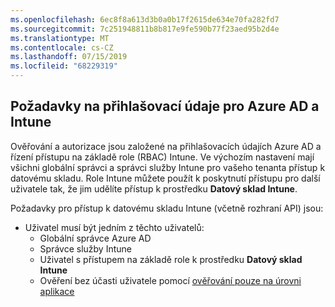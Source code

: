 ```yaml
---
ms.openlocfilehash: 6ec8f8a613d3b0a0b17f2615de634e70fa282fd7
ms.sourcegitcommit: 7c251948811b8b817e9fe590b77f23aed95b2d4e
ms.translationtype: MT
ms.contentlocale: cs-CZ
ms.lasthandoff: 07/15/2019
ms.locfileid: "68229319"
---
```

<!-- This include is part of the Intune Data Warehouse documentation. -->

## <a name="azure-ad-and-intune-credential-requirements"></a>Požadavky na přihlašovací údaje pro Azure AD a Intune

Ověřování a autorizace jsou založené na přihlašovacích údajích Azure AD a řízení přístupu na základě role (RBAC) Intune. Ve výchozím nastavení mají všichni globální správci a správci služby Intune pro vašeho tenanta přístup k datovému skladu. Role Intune můžete použít k poskytnutí přístupu pro další uživatele tak, že jim udělíte přístup k prostředku **Datový sklad Intune**.

Požadavky pro přístup k datovému skladu Intune (včetně rozhraní API) jsou:

- Uživatel musí být jedním z těchto uživatelů:
  - Globální správce Azure AD
  - Správce služby Intune
  - Uživatel s přístupem na základě role k prostředku **Datový sklad Intune**
  - Ověření bez účasti uživatele pomocí [ověřování pouze na úrovni aplikace](../data-warehouse-app-only-auth.md) 
